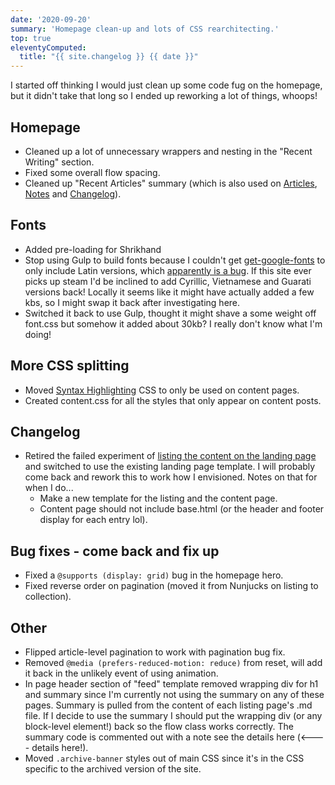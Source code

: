 ```yaml
---
date: '2020-09-20'
summary: 'Homepage clean-up and lots of CSS rearchitecting.'
top: true
eleventyComputed:
  title: "{{ site.changelog }} {{ date }}"
---
```

I started off thinking I would just clean up some code fug on the homepage, but it didn't take that long so I ended up reworking a lot of things, whoops!

## Homepage
* Cleaned up a lot of unnecessary wrappers and nesting in the "Recent Writing" section.
* Fixed some overall flow spacing.
* Cleaned up "Recent Articles" summary (which is also used on [Articles](/articles/), [Notes](/notes/) and [Changelog](/changelog/)).

## Fonts
* Added pre-loading for Shrikhand
* Stop using Gulp to build fonts because I couldn't get [get-google-fonts](https://www.npmjs.com/package/get-google-fonts) to only include Latin versions, which [apparently is a bug](https://github.com/MrMaxie/get-google-fonts/issues/10). If this site ever picks up steam I'd be inclined to add Cyrillic, Vietnamese and Guarati versions back! Locally it seems like it might have actually added a few kbs, so I might swap it back after investigating here.
* Switched it back to use Gulp, thought it might shave a some weight off font.css but somehow it added about 30kb? I really don't know what I'm doing!

## More CSS splitting
* Moved [Syntax Highlighting](https://www.11ty.dev/docs/plugins/syntaxhighlight/) CSS to only be used on content pages.
* Created content.css for all the styles that only appear on content posts.

## Changelog
* Retired the failed experiment of [listing the content on the landing page](/changelog/2020-09-13/) and switched to use the existing landing page template. I will probably come back and rework this to work how I envisioned. Notes on that for when I do...
  * Make a new template for the listing and the content page.
  * Content page should not include base.html (or the header and footer display for each entry lol).

## Bug fixes - come back and fix up
* Fixed a <code>@supports (display: grid)</code>  bug in the homepage hero.
* Fixed reverse order on pagination (moved it from Nunjucks on listing to collection).


## Other
* Flipped article-level pagination to work with pagination bug fix.
* Removed <code>@media (prefers-reduced-motion: reduce)</code> from reset, will add it back in the unlikely event of using animation.
* In page header section of "feed" template removed wrapping div for h1 and summary since I'm currently not using the summary on any of these pages. Summary is pulled from the content of each listing page's .md file. If I decide to use the summary I should put the wrapping div (or any block-level element!) back so the flow class works correctly. The summary code is commented out with a note see the details here (<---- details here!).
* Moved <code>.archive-banner</code> styles out of main CSS since it's in the CSS specific to the archived version of the site.
